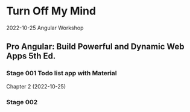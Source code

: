 # Turn Off My Mind
2022-10-25 Angular Workshop

## Pro Angular: Build Powerful and Dynamic Web Apps 5th Ed.

### Stage 001 Todo list app with Material 
Chapter 2 (2022-10-25)

### Stage 002 